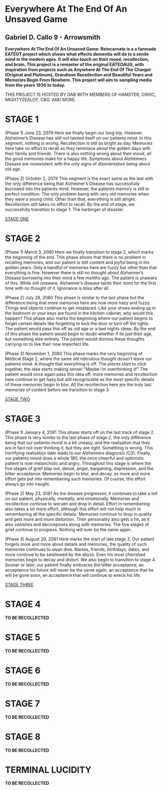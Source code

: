 # Everywhere At The End Of An Unsaved Game
## Gabriel D. Callo 9 - Arrowsmith

**Everywhere At The End Of An Unsaved Game: Reincarnate is a a fanmade EATEOT project which shows what effects dementia will do to a senile mind in the modern ages. It will also touch on their mood, recollection, and brain. This project is a remaster of the original EATEOAUG, with inspiration from projects such as Anywhere At The End Of The Charger (Original and Platinum), Grandiose Recollection and Beautiful Years and Memories Begin From Nowhere. This project will aim to sampling media from the years 1930 to today.**

THIS PROJECT IS HOSTED BY GAB WITH MEMBERS OF HAMSTER, OSHIC, MIGHTYZEALOT, CBG, AND MORE.

# STAGE 1
(Phase 1) June 23, 2079
Here we finally begin our long trip. However, Alzheimer’s Disease has still not tainted itself on our patients mind. In this segment, nothing is wrong. Recollection is still as bright as day. Memories here take no effort to recall as they reminisce about the golden days with their family and friends. There is also nothing wrong about their mood, all the good memories make for a happy life. Symptoms about Alzheimers Disease are nonexistent with the only signs of disorientation being about old age. 

(Phase 2) October 2, 2079
This segment is the exact same as the last with the only difference being that Alzheimer’s Disease has successfully burrowed into the patients mind. However, the patients memory is still in perfect condition. The only problem being with very old memories when they were a young child. Other than that, everything is still alright. Recollection still takes no effort to recall. By the end of stage, we successfully transition to stage 1. The harbinger of disaster.

[STAGE ONE](https://www.youtube.com/watch?v=3PP9SikoH1s)

# STAGE 2
(Phase 1) March 3, 2080
Here we finally transition to stage 2, which marks the beginning of the end. This phase shows that there is no problem in recalling memories, and our patient is still content and joyful being in his golden years. Only a handful of memories here are fuzzy but other than that everything is fine. However there is still no thought about Alzheimer’s Disease burrowing into their mind a few months ago. The patient is unaware of this. While still unaware, Alzheimer’s disease taints their mind for the first time with no thought of it.
Ignorance is bliss after all.

(Phase 2) July 28, 2080 
This phase is similar to the last phase but the difference being that more memories here are now more hazy and fuzzy. Things and objects continue to get misplaced. Like your shoes ending up in the bedroom or your keys are found in the kitchen cabinet, why would this happen? This phase also marks the beginning where our patient begins to forget certain details like forgetting to lock the door or turn off the lights. The patient would pass this off as old age or a bad nights sleep. By the end of this phase the patient would begin to doubt whether if its just their age, but something else entirely. The patient would dismiss these thoughts carrying on to live their now imperfect life. 

(Phase 3) November 1, 2080
This phase marks the very beginning of Medical Stage 2, where the same old ridiculous thought dosen’t leave our patients mind. A thought that everything is off. The pieces start to click together, the idea starts making sense! “Maybe i’m overthinking it!” The patient would once again pass this idea off. more memories and recollection here continue to get hazy but still recognizable as the most specific details of these memories begin to blur. All the recollection here are the truly last memories of content before we transition to stage 3.

[STAGE TWO](https://www.youtube.com/watch?v=f2fqsuYAvs0)

# STAGE 3
(Phase 1) January 4, 2081
This phase starts off on the last track of stage 2. This phase is very similar to the last phase of stage 2, the only difference being that our patients mood is a bit uneasy, and the realisation that they are in fact not over thinking it, but they are right. Something is wrong. This horrifying realisation later leads to our Alzheimers diagnosis (C3). Finally, our patients mood does a whole 180, the once cheerful and optimistic patient is now melancholic and angry. Throughout this stage is where the five stages of grief play out, denial, anger, bargaining, depression, and the bitter acceptance. Memories begin to blur, and decay, as more and more effort gets put into remembering such memories. Of course, this effort always go into naught.

(Phase 2) May 23, 2081
As the disease progresses, it continues to take a toll on our patient, physically, mentally, and emotionally. Memories and recollection continue to worsen and drop in detail. Effort in remembering also takes a lot more effort, although this effort will not help much in remembering all the specific details. Memories continue to drop in quality and gets more and more distortion. Their personality also gets a hit, as it also vanishes and decomposes along with memories. The five stages of grief continue to progress. Nothing will ever be the same again.

(Phase 3) August 29, 2081
Here marks the start of late stage 3. Our patient forgets more and more about details and memories, the quality of such memories continues to swan dive. Names, friends, birthdays, dates, and more continue to be swallowed by the abyss. Even his most cherished memories begin to decay and distort. We also begin to transition to stage 4. Sooner or later, our patient finally embraces the bitter acceptance, an acceptance his future will never be the same again, an acceptance that he will be gone soon, an acceptance that will continue to wreck his life.

[STAGE THREE](https://www.youtube.com/watch?v=86jUD1akSI0)

# STAGE 4

**TO BE RECOLLECTED**
# STAGE 5

**TO BE RECOLLECTED**
# STAGE 6

**TO BE RECOLLECTED**
# STAGE 7

**TO BE RECOLLECTED**
# STAGE 8

**TO BE RECOLLECTED**

# TERMINAL LUCIDITY

**TO BE RECOLLECTED**

